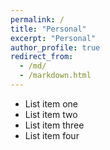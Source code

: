 ```yaml
---
permalink: /
title: "Personal"
excerpt: "Personal"
author_profile: true
redirect_from: 
  - /md/
  - /markdown.html
---
```


 * List item one 
 * List item two
 * List item three
 * List item four
